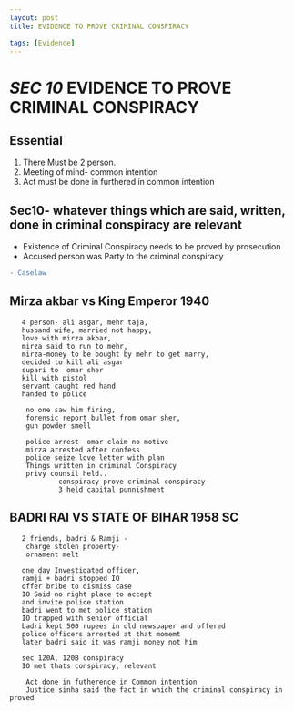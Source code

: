 ```yaml
---
layout: post
title: EVIDENCE TO PROVE CRIMINAL CONSPIRACY

tags: [Evidence]
---
```



# *SEC 10* EVIDENCE TO PROVE CRIMINAL CONSPIRACY


## Essential

 1.  There Must be 2 person.
 2. Meeting of mind- common intention
 3. Act must be done in  furthered in common intention

## Sec10- whatever things which are said, written, done in criminal conspiracy are relevant

 - Existence of Criminal Conspiracy needs to be proved by prosecution
 - Accused person was Party to the criminal conspiracy 
 

```diff
- Caselaw 
```
##	Mirza akbar vs King Emperor 1940
	
	   4 person- ali asgar, mehr taja,  
	   husband wife, married not happy, 
	   love with mirza akbar, 
	   mirza said to run to mehr, 
	   mirza-money to be bought by mehr to get marry, 
	   decided to kill ali asgar
	   supari to  omar sher
       kill with pistol
       servant caught red hand
       handed to police
       
		no one saw him firing, 
		forensic report bullet from omar sher, 
		gun powder smell
	
		police arrest- omar claim no motive
		mirza arrested after confess
		police seize love letter with plan
		Things written in criminal Conspiracy
		privy counsil held.. 
				conspiracy prove criminal conspiracy
				3 held capital punnishment
	


##	BADRI RAI VS STATE OF BIHAR 1958 SC
	
	   2 friends, badri & Ramji -
	    charge stolen property- 
	    ornament melt
	    
	   one day Investigated officer, 
	   ramji + badri stopped IO
	   offer bribe to dismiss case
	   IO Said no right place to accept 
	   and invite police station
	   badri went to met police station
	   IO trapped with senior official
	   badri kept 500 rupees in old newspaper and offered
	   police officers arrested at that momemt
	   later badri said it was ramji money not him
	   
	   sec 120A, 120B conspiracy
	   IO met thats conspiracy, relevant

		Act done in futherence in Common intention
		Justice sinha said the fact in which the criminal conspiracy in proved
		
